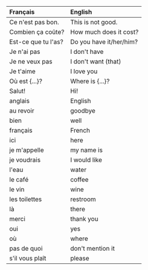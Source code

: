 | **Français**        | **English**             |
|:--------------------|:------------------------|
| Ce n'est pas bon.   | This is not good.       |
| Combien ça coûte?   | How much does it cost?  |
| Est-ce que tu l'as? | Do you have it/her/him? |
| Je n'ai pas         | I don't have            |
| Je ne veux pas      | I don't want (that)     |
| Je t'aime           | I love you              |
| Où est {...}?       | Where is {...}?         |
| Salut!              | Hi!                     |
| anglais             | English                 |
| au revoir           | goodbye                 |
| bien                | well                    |
| français            | French                  |
| ici                 | here                    |
| je m'appelle        | my name is              |
| je voudrais         | I would like            |
| l'eau               | water                   |
| le café             | coffee                  |
| le vin              | wine                    |
| les toilettes       | restroom                |
| là                  | there                   |
| merci               | thank you               |
| oui                 | yes                     |
| où                  | where                   |
| pas de quoi         | don't mention it        |
| s'il vous plaît     | please                  |